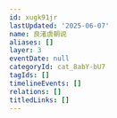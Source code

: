 ```yaml
---
id: xugk91jr
lastUpdated: '2025-06-07'
name: 良渚虞朝说
aliases: []
layer: 3
eventDate: null
categoryId: cat_8abY-bU7
tagIds: []
timelineEvents: []
relations: []
titledLinks: []
---
```


